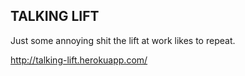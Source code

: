 ## TALKING LIFT ##

Just some annoying shit the lift at work likes to repeat.

http://talking-lift.herokuapp.com/
